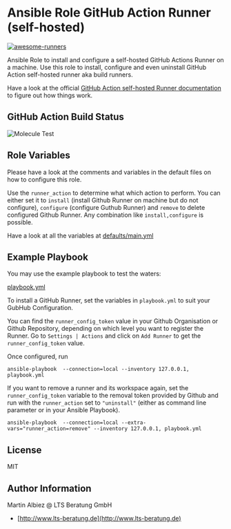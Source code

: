 # Ansible Role GitHub Action Runner (self-hosted)

[![awesome-runners](https://img.shields.io/badge/listed%20on-awesome--runners-blue.svg)](https://github.com/jonico/awesome-runners)

Ansible Role to install and configure a self-hosted GitHub Actions Runner on a machine. Use this role to install, configure and even uninstall GitHub Action self-hosted runner aka build runners.

Have a look at the official [GitHub Action self-hosted Runner documentation](https://docs.github.com/en/actions/reference/software-installed-on-github-hosted-runners) to figure out how things work.

## GitHub Action Build Status

![Molecule Test](https://github.com/lts-beratung/ansible-github-action-runner/workflows/Molecule%20Test/badge.svg)

## Role Variables

Please have a look at the comments and variables in the default files on how to configure this role.

Use the `runner_action` to determine what which action to perform. You can either set it to `install` (install Github Runner on machine but do not configure), `configure` (configure Guthub Runner) and `remove` to delete configured Github Runner. Any combination like `install,configure` is possible.

Have a look at all the variables at [defaults/main.yml](defaults/main.yml)

## Example Playbook

You may use the example playbook to test the waters:

[playbook.yml](playbook.yml)

To install a GitHub Runner, set the variables in `playbook.yml` to suit your GubHub Configuration.

You can find the `runner_config_token` value in your Github Organisation or Github Repository, depending on which level you want to register the Runner. Go to `Settings | Actions` and click on `Add Runner` to get the `runner_config_token` value.

Once configured, run

```
ansible-playbook  --connection=local --inventory 127.0.0.1, playbook.yml
```

If you want to remove a runner and its workspace again, set the `runner_config_token` variable to the removal token provided by Github and run with the `runner_action` set to `"uninstall"` (either as command line parameter or in your Ansible Playbook).

```
ansible-playbook  --connection=local --extra-vars="runner_action=remove" --inventory 127.0.0.1, playbook.yml
```

## License

MIT

## Author Information

Martin Albiez @ LTS Beratung GmbH

- [http://www.lts-beratung.de](http://www.lts-beratung.de)
